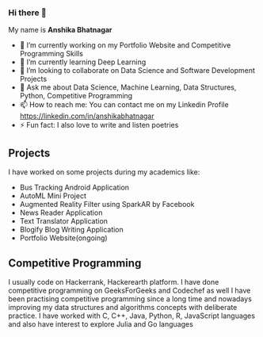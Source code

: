 ### Hi there 👋
My name is **Anshika Bhatnagar**

- 🔭 I’m currently working on my Portfolio Website and Competitive Programming Skills
- 🌱 I’m currently learning Deep Learning
- 👯 I’m looking to collaborate on Data Science and Software Development Projects
- 💬 Ask me about Data Science, Machine Learning, Data Structures, Python, Competitive Programming
- 📫 How to reach me: You can contact me on my Linkedin Profile https://linkedin.com/in/anshikabhatnagar
- ⚡ Fun fact: I also love to write and listen poetries

## Projects
I have worked on some projects during my academics like:
- Bus Tracking Android Application
- AutoML Mini Project
- Augmented Reality Filter using SparkAR by Facebook
- News Reader Application
- Text Translator Application
- Blogify Blog Writing Application 
- Portfolio Website(ongoing)

## Competitive Programming
I usually code on Hackerrank, Hackerearth platform. I have done competitive programming on GeeksForGeeks and Codechef as well
I have been practising competitive programming since a long time and nowadays improving my data structures and algorithms concepts 
with deliberate practice. I have worked with C, C++, Java, Python, R, JavaScript languages and also have interest to explore
Julia and Go languages 
